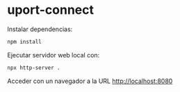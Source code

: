 # uport-connect

Instalar dependencias:

```sh
npm install
```

Ejecutar servidor web local con:

```sh
npx http-server .
```

Acceder con un navegador a la URL [http://localhost:8080](http://localhost:8080)